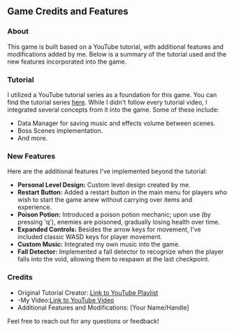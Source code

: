 ## Game Credits and Features

### About
This game is built based on a YouTube tutorial, with additional features and modifications added by me. Below is a summary of the tutorial used and the new features incorporated into the game.

### Tutorial
I utilized a YouTube tutorial series as a foundation for this game. You can find the tutorial series [here](https://youtube.com/playlist?list=PLbEeK5odE6ToYw_4W_A_Ci1oBL_i6_qh3&si=83ZK0Q0SQ8aYjsde). While I didn't follow every tutorial video, I integrated several concepts from it into the game. Some of these include:
- Data Manager for saving music and effects volume between scenes.
- Boss Scenes implementation.
- And more.

### New Features
Here are the additional features I've implemented beyond the tutorial:
- **Personal Level Design:** Custom level design created by me.
- **Restart Button:** Added a restart button in the main menu for players who wish to start the game anew without carrying over items and experience.
- **Poison Potion:** Introduced a poison potion mechanic; upon use (by pressing 'q'), enemies are poisoned, gradually losing health over time.
- **Expanded Controls:** Besides the arrow keys for movement, I've included classic WASD keys for player movement.
- **Custom Music:** Integrated my own music into the game.
- **Fall Detector:** Implemented a fall detector to recognize when the player falls into the void, allowing them to respawn at the last checkpoint.

### Credits
- Original Tutorial Creator: [Link to YouTube Playlist](https://youtube.com/playlist?list=PLbEeK5odE6ToYw_4W_A_Ci1oBL_i6_qh3&si=83ZK0Q0SQ8aYjsde)
- -My Video:[Link to YouTube Video](https://youtu.be/UQJlynS6SVg)
- Additional Features and Modifications: [Your Name/Handle]

Feel free to reach out for any questions or feedback!
